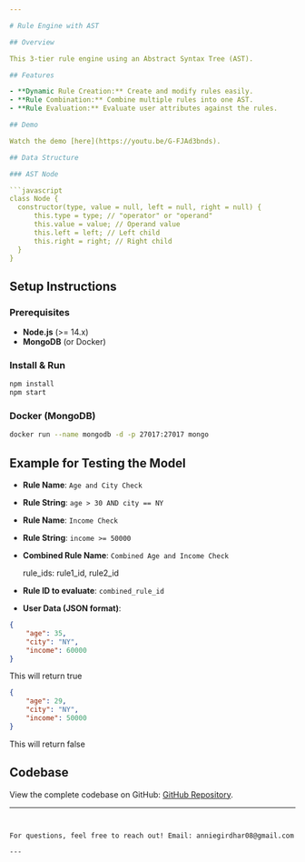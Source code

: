 ```yaml
---

# Rule Engine with AST

## Overview

This 3-tier rule engine using an Abstract Syntax Tree (AST).

## Features

- **Dynamic Rule Creation:** Create and modify rules easily.
- **Rule Combination:** Combine multiple rules into one AST.
- **Rule Evaluation:** Evaluate user attributes against the rules.

## Demo

Watch the demo [here](https://youtu.be/G-FJAd3bnds).

## Data Structure

### AST Node

```javascript
class Node {
  constructor(type, value = null, left = null, right = null) {
      this.type = type; // "operator" or "operand"
      this.value = value; // Operand value
      this.left = left; // Left child
      this.right = right; // Right child
  }
}
```

## Setup Instructions

### Prerequisites

- **Node.js** (>= 14.x)
- **MongoDB** (or Docker)

### Install & Run

```bash
npm install
npm start
```

### Docker (MongoDB)

```bash
docker run --name mongodb -d -p 27017:27017 mongo
```

## Example for Testing the Model

- **Rule Name**: `Age and City Check`
- **Rule String**: `age > 30 AND city == NY`

- **Rule Name**: `Income Check`
- **Rule String**: `income >= 50000`

- **Combined Rule Name**: `Combined Age and Income Check`

    rule_ids: rule1_id, rule2_id

- **Rule ID to evaluate**: `combined_rule_id`
- **User Data (JSON format)**:
```json
{
    "age": 35,
    "city": "NY",
    "income": 60000
}
```
This will return true

```json
{
    "age": 29,
    "city": "NY",
    "income": 50000
}
```
This will return false

## Codebase

View the complete codebase on GitHub: [GitHub Repository](https://github.com/anushka81/Rule-Engine-with-AST).

---
```


For questions, feel free to reach out! Email: anniegirdhar08@gmail.com

--- 
